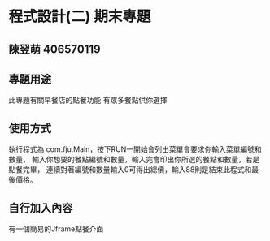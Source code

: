 # 程式設計(二) 期末專題
## 陳翌萌 406570119 

## 專題用途
此專題有關早餐店的點餐功能 有眾多餐點供你選擇

## 使用方式
執行程式為 com.fju.Main，按下RUN一開始會列出菜單會要求你輸入菜單編號和數量，
輸入你想要的餐點編號和數量，輸入完會印出你所選的餐點和數量，若是點餐完畢，
連續對著編號和數量輸入0可得出總價，輸入88則是結束此程式和最後價格。

## 自行加入內容
有一個簡易的Jframe點餐介面
